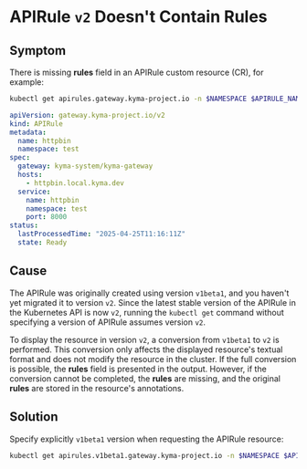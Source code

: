# APIRule `v2` Doesn't Contain Rules

## Symptom
There is missing **rules** field in an APIRule custom resource (CR), for example:

  ```bash
kubectl get apirules.gateway.kyma-project.io -n $NAMESPACE $APIRULE_NAME -oyaml
  ```
  ```yaml
  apiVersion: gateway.kyma-project.io/v2
  kind: APIRule
  metadata:
    name: httpbin
    namespace: test
  spec:
    gateway: kyma-system/kyma-gateway
    hosts:
      - httpbin.local.kyma.dev
    service:
      name: httpbin
      namespace: test
      port: 8000
  status:
    lastProcessedTime: "2025-04-25T11:16:11Z"
    state: Ready
  ```

## Cause

The APIRule was originally created using version `v1beta1`, and you haven't yet migrated it to version `v2`. 
Since the latest stable version of the APIRule in the Kubernetes API is now `v2`, running the `kubectl get` 
command without specifying a version of APIRule assumes version `v2`.

To display the resource in version `v2`, a conversion from `v1beta1` to `v2` is performed. 
This conversion only affects the displayed resource's textual format and does not modify the resource in the cluster. If the full conversion is possible, the **rules** field is presented in the output. 
However, if the conversion cannot be completed, the **rules** are missing, and the original **rules** are stored in the resource's annotations. 

## Solution

Specify explicitly `v1beta1` version when requesting the APIRule resource:
  ```bash
  kubectl get apirules.v1beta1.gateway.kyma-project.io -n $NAMESPACE $APIRULE_NAME -oyaml
  ```

